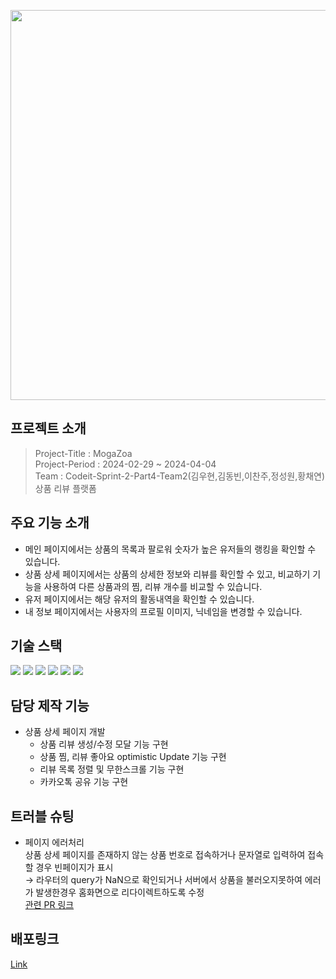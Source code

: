<p align="center"><img width="624" src="https://github.com/4-2-mogazoa/mogazoa/assets/124851297/77792d25-f528-4987-8ef7-bb996eef95fc"></p>

## 프로젝트 소개

> Project-Title : MogaZoa  
> Project-Period : 2024-02-29 ~ 2024-04-04  
> Team : Codeit-Sprint-2-Part4-Team2(김우현,김동빈,이찬주,정성원,황채연)  
> 상품 리뷰 플랫폼

## 주요 기능 소개
- 메인 페이지에서는 상품의 목록과 팔로워 숫자가 높은 유저들의 랭킹을 확인할 수 있습니다.
- 상품 상세 페이지에서는 상품의 상세한 정보와 리뷰를 확인할 수 있고, 비교하기 기능을 사용하여 다른 상품과의 찜, 리뷰 개수를 비교할 수 있습니다.
- 유저 페이지에서는 해당 유저의 활동내역을 확인할 수 있습니다.
- 내 정보 페이지에서는 사용자의 프로필 이미지, 닉네임을 변경할 수 있습니다.

## 기술 스택

<img src="https://img.shields.io/badge/Next.js-000000?style=for-the-badge&logo=next.js&logoColor=white"> <img src="https://img.shields.io/badge/tailwind css-06B6D4?style=for-the-badge&logo=tailwindcss&logoColor=white"> <img src="https://img.shields.io/badge/React Query-FF4154?style=for-the-badge&logo=reactquery&logoColor=white"> <img src="https://img.shields.io/badge/Storybook-FF4785?style=for-the-badge&logo=storybook&logoColor=white"> <img src="https://img.shields.io/badge/typescript-3178C6?style=for-the-badge&logo=typescript&logoColor=white"> <img src="https://img.shields.io/badge/vercel-000000?style=for-the-badge&logo=vercel&logoColor=white">

## 담당 제작 기능
- 상품 상세 페이지 개발
  - 상품 리뷰 생성/수정 모달 기능 구현
  - 상품 찜, 리뷰 좋아요 optimistic Update 기능 구현
  - 리뷰 목록 정렬 및 무한스크롤 기능 구현
  - 카카오톡 공유 기능 구현

## 트러블 슈팅
- 페이지 에러처리<br/>
상품 상세 페이지를 존재하지 않는 상품 번호로 접속하거나 문자열로 입력하여 접속할 경우 빈페이지가 표시 <br/> → 라우터의 query가 NaN으로 확인되거나 서버에서 상품을 불러오지못하여 에러가 발생한경우 홈화면으로 리다이렉트하도록 수정<br/>
[관련 PR 링크](https://github.com/4-2-mogazoa/mogazoa/pull/165)

## 배포링크

[Link](https://mogazoa4-2.vercel.app/)
